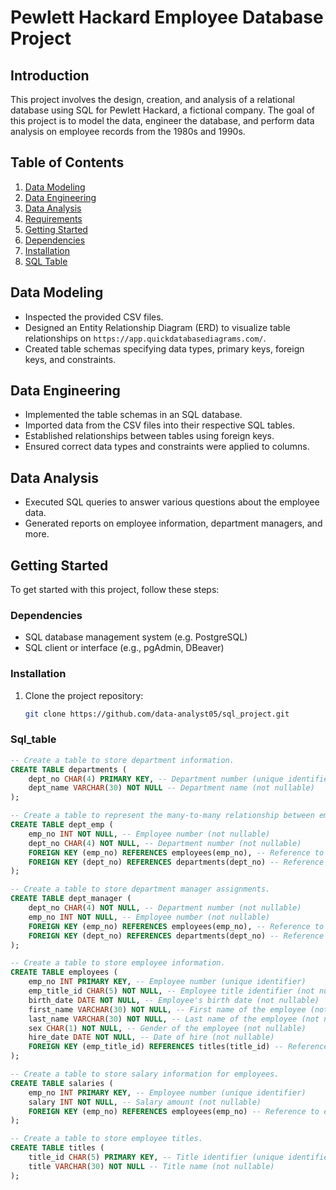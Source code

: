 # Pewlett Hackard Employee Database Project

## Introduction

This project involves the design, creation, and analysis of a relational database using SQL for Pewlett Hackard, a fictional company. The goal of this project is to model the data, engineer the database, and perform data analysis on employee records from the 1980s and 1990s.

## Table of Contents

1. [Data Modeling](#data-modeling)
2. [Data Engineering](#data-engineering)
3. [Data Analysis](#data-analysis)
4. [Requirements](#requirements)
5. [Getting Started](#getting-started)
6. [Dependencies](#dependencies)
7. [Installation](#installation)
8. [SQL Table](#sql_table)


## Data Modeling

- Inspected the provided CSV files.
- Designed an Entity Relationship Diagram (ERD) to visualize table relationships on `https://app.quickdatabasediagrams.com/`.
- Created table schemas specifying data types, primary keys, foreign keys, and constraints.

## Data Engineering

- Implemented the table schemas in an SQL database.
- Imported data from the CSV files into their respective SQL tables.
- Established relationships between tables using foreign keys.
- Ensured correct data types and constraints were applied to columns.

## Data Analysis

- Executed SQL queries to answer various questions about the employee data.
- Generated reports on employee information, department managers, and more.


## Getting Started

To get started with this project, follow these steps:

### Dependencies

- SQL database management system (e.g. PostgreSQL)
- SQL client or interface (e.g., pgAdmin, DBeaver)

### Installation

1. Clone the project repository:

   ```bash
   git clone https://github.com/data-analyst05/sql_project.git

### Sql_table

```sql
-- Create a table to store department information.
CREATE TABLE departments (
    dept_no CHAR(4) PRIMARY KEY, -- Department number (unique identifier)
    dept_name VARCHAR(30) NOT NULL -- Department name (not nullable)
);

-- Create a table to represent the many-to-many relationship between employees and departments.
CREATE TABLE dept_emp (
    emp_no INT NOT NULL, -- Employee number (not nullable)
    dept_no CHAR(4) NOT NULL, -- Department number (not nullable)
    FOREIGN KEY (emp_no) REFERENCES employees(emp_no), -- Reference to employees table
    FOREIGN KEY (dept_no) REFERENCES departments(dept_no) -- Reference to departments table
);

-- Create a table to store department manager assignments.
CREATE TABLE dept_manager (
    dept_no CHAR(4) NOT NULL, -- Department number (not nullable)
    emp_no INT NOT NULL, -- Employee number (not nullable)
    FOREIGN KEY (emp_no) REFERENCES employees(emp_no), -- Reference to employees table
    FOREIGN KEY (dept_no) REFERENCES departments(dept_no) -- Reference to departments table
);

-- Create a table to store employee information.
CREATE TABLE employees (
    emp_no INT PRIMARY KEY, -- Employee number (unique identifier)
    emp_title_id CHAR(5) NOT NULL, -- Employee title identifier (not nullable)
    birth_date DATE NOT NULL, -- Employee's birth date (not nullable)
    first_name VARCHAR(30) NOT NULL, -- First name of the employee (not nullable)
    last_name VARCHAR(30) NOT NULL, -- Last name of the employee (not nullable)
    sex CHAR(1) NOT NULL, -- Gender of the employee (not nullable)
    hire_date DATE NOT NULL, -- Date of hire (not nullable)
    FOREIGN KEY (emp_title_id) REFERENCES titles(title_id) -- Reference to titles table
);

-- Create a table to store salary information for employees.
CREATE TABLE salaries (
    emp_no INT PRIMARY KEY, -- Employee number (unique identifier)
    salary INT NOT NULL, -- Salary amount (not nullable)
    FOREIGN KEY (emp_no) REFERENCES employees(emp_no) -- Reference to employees table
);

-- Create a table to store employee titles.
CREATE TABLE titles (
    title_id CHAR(5) PRIMARY KEY, -- Title identifier (unique identifier)
    title VARCHAR(30) NOT NULL -- Title name (not nullable)
);

